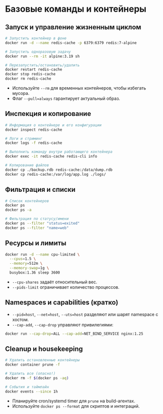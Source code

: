 # Базовые команды и контейнеры

## Запуск и управление жизненным циклом

```bash
# Запустить контейнер в фоне
docker run -d --name redis-cache -p 6379:6379 redis:7-alpine

# Запустить одноразовую задачу
docker run --rm -it alpine:3.19 sh

# Перезапустить/остановить/удалить
docker restart redis-cache
docker stop redis-cache
docker rm redis-cache
```

- Используйте `--rm` для временных контейнеров, чтобы избегать мусора.
- Флаг `--pull=always` гарантирует актуальный образ.

## Инспекция и копирование

```bash
# Информация о контейнере и его конфигурации
docker inspect redis-cache

# Логи и стриминг
docker logs -f redis-cache

# Выполнить команду внутри работающего контейнера
docker exec -it redis-cache redis-cli info

# Копирование файлов
docker cp ./backup.rdb redis-cache:/data/dump.rdb
docker cp redis-cache:/var/log/app.log ./logs/
```

## Фильтрация и списки

```bash
# Список контейнеров
docker ps
docker ps -a

# Фильтрация по статусу/имени
docker ps --filter "status=exited"
docker ps --filter "name=web"
```

## Ресурсы и лимиты

```bash
docker run -d --name cpu-limited \
  --cpus=1.5 \
  --memory=512m \
  --memory-swap=1g \
  busybox:1.36 sleep 3600
```

- `--cpu-shares` задаёт относительный вес.
- `--pids-limit` ограничивает количество процессов.

## Namespaces и capabilities (кратко)

- `--pid=host`, `--net=host`, `--uts=host` разделяют или шарят namespace с хостом.
- `--cap-add`, `--cap-drop` управляют привилегиями:

```bash
docker run --cap-drop=ALL --cap-add=NET_BIND_SERVICE nginx:1.25
```

## Cleanup и housekeeping

```bash
# Удалить остановленные контейнеры
docker container prune -f

# Удалить все (опасно!)
docker rm -f $(docker ps -aq)

# События и таймлайн
docker events --since 1h
```

- Планируйте cron/systemd timer для `prune` на build-агентах.
- Используйте `docker ps --format` для скриптов и интеграций.
